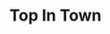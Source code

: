 ---
title: "Top In Town"
url: /bengaluru/top-in-town-kaggadasapura-6th-cross-post-balaji-layout-c-v-raman-nagar/
shop: supermarket
---